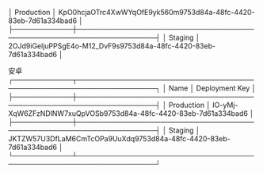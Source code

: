 │ Production │ KpO0hcjaOTrc4XwWYqOfE9yk560m9753d84a-48fc-4420-83eb-7d61a334bad6 │
├────────────┼──────────────────────────────────────────────────────────────────┤
│ Staging    │ 2OJd9iGeljuPPSgE4o-M12_DvF9s9753d84a-48fc-4420-83eb-7d61a334bad6 │



安卓
┌────────────┬──────────────────────────────────────────────────────────────────┐
│ Name       │ Deployment Key                                                   │
├────────────┼──────────────────────────────────────────────────────────────────┤
│ Production │ IO-yMj-XqW6ZFzNDlNW7xuQpVOSb9753d84a-48fc-4420-83eb-7d61a334bad6 │
├────────────┼──────────────────────────────────────────────────────────────────┤
│ Staging    │ JKTZW57U3DfLaM6CmTcOPa9UuXdq9753d84a-48fc-4420-83eb-7d61a334bad6 │
└────────────┴──────────────────────────────────────────────────────────────────┘